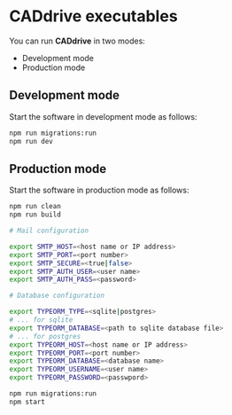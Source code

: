 # CADdrive executables

You can run **CADdrive** in two modes:

- Development mode
- Production mode

## Development mode

Start the software in development mode as follows:

```bash
npm run migrations:run
npm run dev
```

## Production mode

Start the software in production mode as follows:

```bash
npm run clean
npm run build

# Mail configuration

export SMTP_HOST=<host name or IP address>
export SMTP_PORT=<port number>
export SMTP_SECURE=<true|false>
export SMTP_AUTH_USER=<user name>
export SMTP_AUTH_PASS=<password>

# Database configuration

export TYPEORM_TYPE=<sqlite|postgres>
# ... for sqlite
export TYPEORM_DATABASE=<path to sqlite database file>
# ... for postgres
export TYPEORM_HOST=<host name or IP address>
export TYPEORM_PORT=<port number>
export TYPEORM_DATABASE=<database name>
export TYPEORM_USERNAME=<user name>
export TYPEORM_PASSWORD=<passwpord>

npm run migrations:run
npm start
```